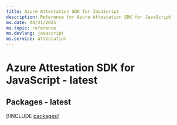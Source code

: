 ```yaml
---
title: Azure Attestation SDK for JavaScript
description: Reference for Azure Attestation SDK for JavaScript
ms.date: 04/21/2025
ms.topic: reference
ms.devlang: javascript
ms.service: attestation
---
```

# Azure Attestation SDK for JavaScript - latest
## Packages - latest
[!INCLUDE [packages](attestation-index.md)]
